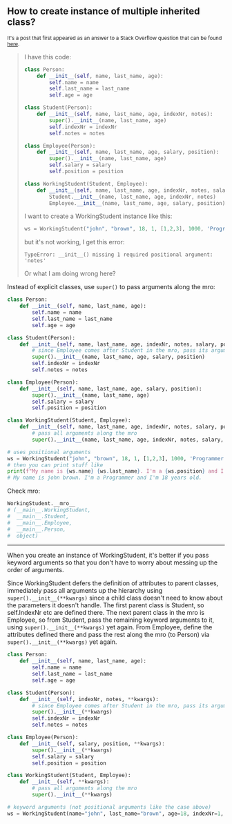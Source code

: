 ## How to create instance of multiple inherited class?

<sup> It's a post that first appeared as an answer to a Stack Overflow question that can be found [here](https://stackoverflow.com/a/72299178/19123103).</sup>

> I have this code:
> ```python
> class Person:
>     def __init__(self, name, last_name, age):
>         self.name = name
>         self.last_name = last_name
>         self.age = age 
> 
> class Student(Person):
>     def __init__(self, name, last_name, age, indexNr, notes):
>         super().__init__(name, last_name, age)
>         self.indexNr = indexNr
>         self.notes = notes
> 
> class Employee(Person):
>     def __init__(self, name, last_name, age, salary, position):
>         super().__init__(name, last_name, age)
>         self.salary = salary
>         self.position = position
> 
> class WorkingStudent(Student, Employee):
>     def __init__(self, name, last_name, age, indexNr, notes, salary, position):
>         Student.__init__(name, last_name, age, indexNr, notes)
>         Employee.__init__(name, last_name, age, salary, position)
> ```
> I want to create a WorkingStudent instance like this:
> ```python
> ws = WorkingStudent("john", "brown", 18, 1, [1,2,3], 1000, 'Programmer')
> ```
> but it's not working, I get this error:
> ```none
> TypeError: __init__() missing 1 required positional argument: 'notes'
> ```
> Or what I am doing wrong here?


Instead of explicit classes, use `super()` to pass arguments along the mro:
```python
class Person:
    def __init__(self, name, last_name, age):
        self.name = name
        self.last_name = last_name
        self.age = age 

class Student(Person):
    def __init__(self, name, last_name, age, indexNr, notes, salary, position):
        # since Employee comes after Student in the mro, pass its arguments using super
        super().__init__(name, last_name, age, salary, position)
        self.indexNr = indexNr
        self.notes = notes

class Employee(Person):
    def __init__(self, name, last_name, age, salary, position):
        super().__init__(name, last_name, age)
        self.salary = salary
        self.position = position

class WorkingStudent(Student, Employee):
    def __init__(self, name, last_name, age, indexNr, notes, salary, position):
        # pass all arguments along the mro
        super().__init__(name, last_name, age, indexNr, notes, salary, position)

# uses positional arguments            
ws = WorkingStudent("john", "brown", 18, 1, [1,2,3], 1000, 'Programmer')
# then you can print stuff like
print(f"My name is {ws.name} {ws.last_name}. I'm a {ws.position} and I'm {ws.age} years old.")
# My name is john brown. I'm a Programmer and I'm 18 years old.
```
Check mro:
```python
WorkingStudent.__mro__
# (__main__.WorkingStudent,
#  __main__.Student,
#  __main__.Employee,
#  __main__.Person,
#  object)
```
---

When you create an instance of WorkingStudent, it's better if you pass keyword arguments so that you don't have to worry about messing up the order of arguments.

Since WorkingStudent defers the definition of attributes to parent classes, immediately pass all arguments up the hierarchy using `super().__init__(**kwargs)` since a child class doesn't need to know about the parameters it doesn't handle. The first parent class is Student, so self.IndexNr etc are defined there. The next parent class in the mro is Employee, so from Student, pass the remaining keyword arguments to it, using `super().__init__(**kwargs)` yet again. From Employee, define the attributes defined there and pass the rest along the mro (to Person) via `super().__init__(**kwargs)` yet again.

```python
class Person:
    def __init__(self, name, last_name, age):
        self.name = name
        self.last_name = last_name
        self.age = age 

class Student(Person):
    def __init__(self, indexNr, notes, **kwargs):
        # since Employee comes after Student in the mro, pass its arguments using super
        super().__init__(**kwargs)
        self.indexNr = indexNr
        self.notes = notes

class Employee(Person):
    def __init__(self, salary, position, **kwargs):
        super().__init__(**kwargs)
        self.salary = salary
        self.position = position

class WorkingStudent(Student, Employee):
    def __init__(self, **kwargs):
        # pass all arguments along the mro
        super().__init__(**kwargs)

# keyword arguments (not positional arguments like the case above)
ws = WorkingStudent(name="john", last_name="brown", age=18, indexNr=1, notes=[1,2,3], salary=1000, position='Programmer')
```